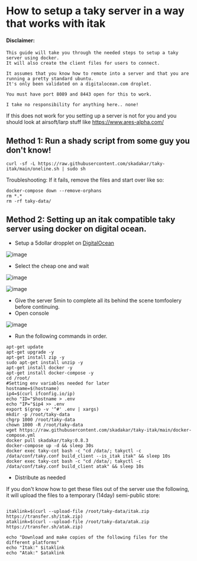 # How to setup a taky server in a way that works with itak

#### Disclaimer: 
```
This guide will take you through the needed steps to setup a taky server using docker.
It will also create the client files for users to connect.

It assumes that you know how to remote into a server and that you are running a pretty standard ubuntu. 
It's only been validated on a digitalocean.com droplet. 

You must have port 8089 and 8443 open for this to work.

I take no responsibility for anything here.. none!
```
If this does not work for you setting up a server is not for you and you should look at airsoft/larp stuff like https://www.ares-alpha.com/

## Method 1: Run a shady script from some guy you don't know!
```
curl -sf -L https://raw.githubusercontent.com/skadakar/taky-itak/main/oneline.sh | sudo sh
```

Troubleshooting:
If it fails, remove the files and start over like so:
```
docker-compose down --remove-orphans
rm *.*
rm -rf taky-data/
```

## Method 2: Setting up an itak compatible taky server using docker on digital ocean.

* Setup a 5dollar dropplet on [DigitalOcean](https://digitalocean.com)

![image](https://user-images.githubusercontent.com/25975089/163419309-e6e83482-7605-4a01-86fe-85d8daf5de87.png)
* Select the cheap one and wait

![image](https://user-images.githubusercontent.com/25975089/163419111-7ec8a39b-d88b-4835-9b25-2354127022d1.png)

![image](https://user-images.githubusercontent.com/25975089/163419470-aec97861-9abc-4069-96ae-880e32988567.png)
* Give the server 5min to complete all its behind the scene tomfoolery before continuing.
* Open console

![image](https://user-images.githubusercontent.com/25975089/163419522-1a281372-2fa9-40b3-bbbe-465e46a9b8d5.png)

* Run the following commands in order.
```
apt-get update
apt-get upgrade -y
apt-get install zip -y
sudo apt-get install unzip -y
apt-get install docker -y
apt-get install docker-compose -y
cd /root/ 
#Setting env variables needed for later
hostname=$(hostname)
ip4=$(curl ifconfig.io/ip)
echo "ID="$hostname > .env
echo "IP="$ip4 >> .env
export $(grep -v '^#' .env | xargs)
mkdir -p /root/taky-data
chgrp 1000 /root/taky-data
chown 1000 -R /root/taky-data
wget https://raw.githubusercontent.com/skadakar/taky-itak/main/docker-compose.yml
docker pull skadakar/taky:0.8.3
docker-compose up -d && sleep 30s
docker exec taky-cot bash -c "cd /data/; takyctl -c /data/conf/taky.conf build_client --is_itak itak" && sleep 10s
docker exec taky-cot bash -c "cd /data/; takyctl -c /data/conf/taky.conf build_client atak" && sleep 10s
```
* Distribute as needed

If you don't know how to get these files out of the server use the following, it will upload the files to a temporary (14day) semi-public store:
```

itaklink=$(curl --upload-file /root/taky-data/itak.zip https://transfer.sh/itak.zip)
ataklink=$(curl --upload-file /root/taky-data/atak.zip https://transfer.sh/atak.zip)

echo "Download and make copies of the following files for the different platforms"
echo "Itak:" $itaklink
echo "Atak:" $ataklink
```
